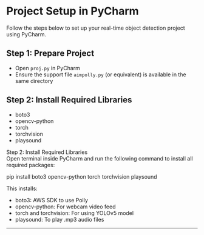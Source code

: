 # Project Setup in PyCharm

Follow the steps below to set up your real-time object detection project using PyCharm.

## Step 1: Prepare Project
- Open `proj.py` in PyCharm
- Ensure the support file `aimpolly.py` (or equivalent) is available in the same directory

## Step 2: Install Required Libraries
- boto3
- opencv-python
- torch
- torchvision
- playsound

Step 2: Install Required Libraries  
Open terminal inside PyCharm and run the following command to install all required packages:  

pip install boto3 opencv-python torch torchvision playsound  

This installs:  
- boto3: AWS SDK to use Polly  
- opencv-python: For webcam video feed  
- torch and torchvision: For using YOLOv5 model  
- playsound: To play .mp3 audio files  

---

